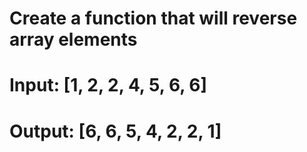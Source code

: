 # Create a function that will reverse array elements

# Input: [1, 2, 2, 4, 5, 6, 6]
# Output: [6, 6, 5, 4, 2, 2, 1]  
